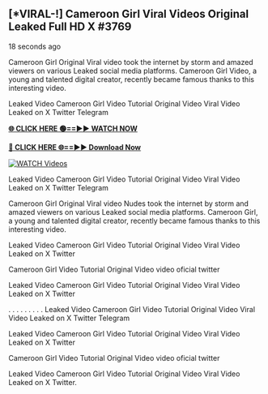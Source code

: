 ## [*VIRAL-!] Cameroon Girl Viral Videos Original Leaked Full HD X #3769

18 seconds ago

Cameroon Girl Original Viral video took the internet by storm and amazed viewers on various Leaked social media platforms. Cameroon Girl Video, a young and talented digital creator, recently became famous thanks to this interesting video.

Leaked Video Cameroon Girl Video Tutorial Original Video Viral Video Leaked on X Twitter Telegram

**[🌐 CLICK HERE 🟢==►► WATCH NOW](https://xtreamnow.com/viral-videos/)**

**[🔴 CLICK HERE 🌐==►► Download Now](https://xtreamnow.com/viral-videos/)**

[![WATCH Videos](https://i.imgur.com/dJHk4Zq.gif)](https://xtreamnow.com/viral-videos/)

Leaked Video Cameroon Girl Video Tutorial Original Video Viral Video Leaked on X Twitter Telegram

Cameroon Girl Original Viral video Nudes took the internet by storm and amazed viewers on various Leaked social media platforms. Cameroon Girl, a young and talented digital creator, recently became famous thanks to this interesting video.

Leaked Video Cameroon Girl Video Tutorial Original Video Viral Video Leaked on X Twitter

Cameroon Girl Video Tutorial Original Video video oficial twitter

Leaked Video Cameroon Girl Video Tutorial Original Video Viral Video Leaked on X Twitter

. . . . . . . . . Leaked Video Cameroon Girl Video Tutorial Original Video Viral Video Leaked on X Twitter Telegram

Leaked Video Cameroon Girl Video Tutorial Original Video Viral Video Leaked on X Twitter

Cameroon Girl Video Tutorial Original Video video oficial twitter

Leaked Video Cameroon Girl Video Tutorial Original Video Viral Video Leaked on X Twitter.
